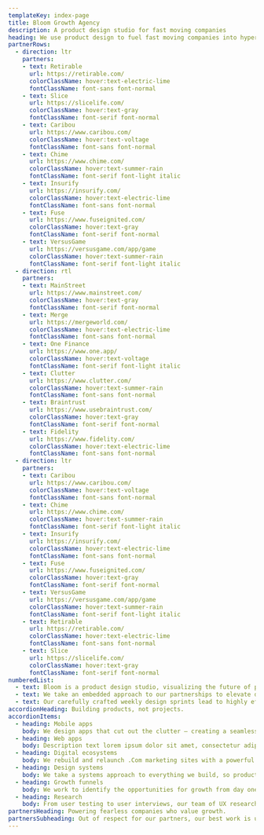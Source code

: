 ```yaml
---
templateKey: index-page
title: Bloom Growth Agency
description: A product design studio for fast moving companies
heading: We use product design to fuel fast moving companies into hypergrowth.
partnerRows:
  - direction: ltr
    partners:
    - text: Retirable
      url: https://retirable.com/
      colorClassName: hover:text-electric-lime
      fontClassName: font-sans font-normal
    - text: Slice
      url: https://slicelife.com/
      colorClassName: hover:text-gray
      fontClassName: font-serif font-normal
    - text: Caribou
      url: https://www.caribou.com/
      colorClassName: hover:text-voltage
      fontClassName: font-sans font-normal
    - text: Chime
      url: https://www.chime.com/
      colorClassName: hover:text-summer-rain
      fontClassName: font-serif font-light italic
    - text: Insurify
      url: https://insurify.com/
      colorClassName: hover:text-electric-lime
      fontClassName: font-sans font-normal
    - text: Fuse
      url: https://www.fuseignited.com/
      colorClassName: hover:text-gray
      fontClassName: font-serif font-normal
    - text: VersusGame
      url: https://versusgame.com/app/game
      colorClassName: hover:text-summer-rain
      fontClassName: font-serif font-light italic
  - direction: rtl
    partners:
    - text: MainStreet
      url: https://www.mainstreet.com/
      colorClassName: hover:text-gray
      fontClassName: font-serif font-normal
    - text: Merge
      url: https://mergeworld.com/
      colorClassName: hover:text-electric-lime
      fontClassName: font-sans font-normal
    - text: One Finance
      url: https://www.one.app/
      colorClassName: hover:text-voltage
      fontClassName: font-serif font-light italic
    - text: Clutter
      url: https://www.clutter.com/
      colorClassName: hover:text-summer-rain
      fontClassName: font-sans font-normal
    - text: Braintrust
      url: https://www.usebraintrust.com/
      colorClassName: hover:text-gray
      fontClassName: font-serif font-normal
    - text: Fidelity
      url: https://www.fidelity.com/
      colorClassName: hover:text-electric-lime
      fontClassName: font-sans font-normal
  - direction: ltr
    partners:
    - text: Caribou
      url: https://www.caribou.com/
      colorClassName: hover:text-voltage
      fontClassName: font-sans font-normal
    - text: Chime
      url: https://www.chime.com/
      colorClassName: hover:text-summer-rain
      fontClassName: font-serif font-light italic
    - text: Insurify
      url: https://insurify.com/
      colorClassName: hover:text-electric-lime
      fontClassName: font-sans font-normal
    - text: Fuse
      url: https://www.fuseignited.com/
      colorClassName: hover:text-gray
      fontClassName: font-serif font-normal
    - text: VersusGame
      url: https://versusgame.com/app/game
      colorClassName: hover:text-summer-rain
      fontClassName: font-serif font-light italic
    - text: Retirable
      url: https://retirable.com/
      colorClassName: hover:text-electric-lime
      fontClassName: font-sans font-normal
    - text: Slice
      url: https://slicelife.com/
      colorClassName: hover:text-gray
      fontClassName: font-serif font-normal
numberedList:
  - text: Bloom is a product design studio, visualizing the future of products and digital ecosystems.
  - text: We take an embedded approach to our partnerships to elevate design and product maturity.
  - text: Our carefully crafted weekly design sprints lead to highly effective output.
accordionHeading: Building products, not projects.
accordionItems:
  - heading: Mobile apps
    body: We design apps that cut out the clutter – creating a seamless brand experience, ensuring efficiency and learnability within your product.
  - heading: Web apps
    body: Description text lorem ipsum dolor sit amet, consectetur adipiscing elit. At vulputate phasellus scelerisque adipiscing.
  - heading: Digital ecosystems
    body: We rebuild and relaunch .Com marketing sites with a powerful brand presence geared towards customer interest, engagement, and conversion.
  - heading: Design systems
    body: We take a systems approach to everything we build, so products and .coms can shift at scale, quickly and easily for design teams as they need it.
  - heading: Growth funnels
    body: We work to identify the opportunities for growth from day one – as beginning from your .com and carrying throughout your entire product.
  - heading: Research
    body: From user testing to user interviews, our team of UX researchers uncover every need in your customer base, then employ those insights to enhance the design.
partnersHeading: Powering fearless companies who value growth.
partnersSubheading: Out of respect for our partners, our best work is under NDA. If you’d like to dive in, we’d be happy to chat.
---
```


